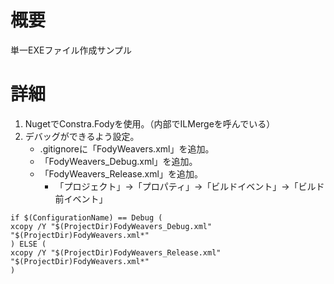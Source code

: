 # 概要

単一EXEファイル作成サンプル

# 詳細

1. NugetでConstra.Fodyを使用。（内部でILMergeを呼んでいる）
2. デバッグができるよう設定。
    * .gitignoreに「FodyWeavers.xml」を追加。
    * 「FodyWeavers_Debug.xml」を追加。
    * 「FodyWeavers_Release.xml」を追加。
        * 「プロジェクト」→「プロパティ」→「ビルドイベント」→「ビルド前イベント」

```
if $(ConfigurationName) == Debug (
xcopy /Y "$(ProjectDir)FodyWeavers_Debug.xml" "$(ProjectDir)FodyWeavers.xml*"
) ELSE (
xcopy /Y "$(ProjectDir)FodyWeavers_Release.xml" "$(ProjectDir)FodyWeavers.xml*"
)
```


